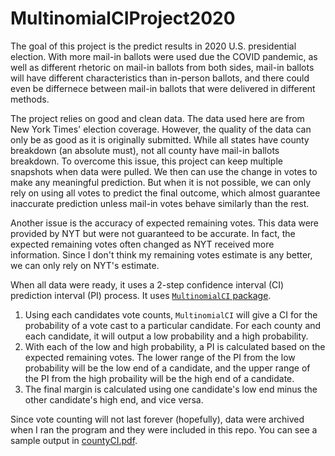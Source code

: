 # MultinomialCIProject2020

The goal of this project is the predict results in 2020 U.S. presidential election.
With more mail-in ballots were used due the COVID pandemic, 
as well as different rhetoric on mail-in ballots from both sides, 
mail-in ballots will have different characteristics than in-person ballots,
and there could even be differnece between mail-in ballots that were delivered in different methods.

The project relies on good and clean data. The data used here are from New York Times' election coverage.
However, the quality of the data can only be as good as it is originally submitted.
While all states have county breakdown (an absolute must), not all county have mail-in ballots breakdown.
To overcome this issue, this project can keep multiple snapshots when data were pulled.
We then can use the change in votes to make any meaningful prediction.
But when it is not possible, we can only rely on using all votes to predict the final outcome, 
which almost guarantee inaccurate prediction unless mail-in votes behave similarly than the rest.

Another issue is the accuracy of expected remaining votes. 
This data were provided by NYT but were not guaranteed to be accurate.
In fact, the expected remaining votes often changed as NYT received more information.
Since I don't think my remaining votes estimate is any better, we can only rely on NYT's estimate.

When all data were ready, it uses a 2-step confidence interval (CI) prediction interval (PI) process.
It uses [`MultinomialCI` package](https://cran.r-project.org/web/packages/MultinomialCI/index.html).

1. Using each candidates vote counts, `MultinomialCI` will give a CI for the probability of a vote cast to a particular candidate.
For each county and each candidate, it will output a low probability and a high probability.
2. With each of the low and high probability, a PI is calculated based on the expected remaining votes.
The lower range of the PI from the low probability will be the low end of a candidate,
and the upper range of the PI from the high probaility will be the high end of a candidate.
3. The final margin is calculated using one candidate's low end minus the other candidate's high end, and vice versa.

Since vote counting will not last forever (hopefully), data were archived when I ran the program and they were included in this repo. You can see a sample output in [countyCI.pdf](countyCI.pdf).
